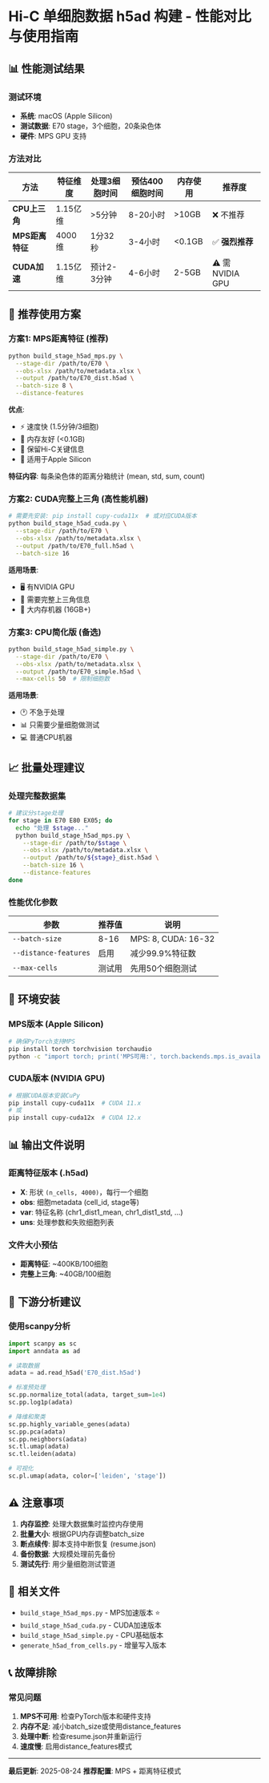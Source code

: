 # Hi-C 单细胞数据 h5ad 构建 - 性能对比与使用指南

## 📊 性能测试结果

### 测试环境
- **系统**: macOS (Apple Silicon)
- **测试数据**: E70 stage，3个细胞，20条染色体
- **硬件**: MPS GPU 支持

### 方法对比

| 方法 | 特征维度 | 处理3细胞时间 | 预估400细胞时间 | 内存使用 | 推荐度 |
|------|----------|---------------|----------------|----------|--------|
| **CPU上三角** | 1.15亿维 | >5分钟 | 8-20小时 | >10GB | ❌ 不推荐 |
| **MPS距离特征** | 4000维 | 1分32秒 | 3-4小时 | <0.1GB | ✅ **强烈推荐** |
| **CUDA加速** | 1.15亿维 | 预计2-3分钟 | 4-6小时 | 2-5GB | ⚠️ 需NVIDIA GPU |

## 🚀 推荐使用方案

### 方案1: MPS距离特征 (推荐)
```bash
python build_stage_h5ad_mps.py \
  --stage-dir /path/to/E70 \
  --obs-xlsx /path/to/metadata.xlsx \
  --output /path/to/E70_dist.h5ad \
  --batch-size 8 \
  --distance-features
```

**优点**:
- ⚡ 速度快 (1.5分钟/3细胞)
- 💾 内存友好 (<0.1GB)
- 🎯 保留Hi-C关键信息
- 📱 适用于Apple Silicon

**特征内容**: 每条染色体的距离分箱统计 (mean, std, sum, count)

### 方案2: CUDA完整上三角 (高性能机器)
```bash
# 需要先安装: pip install cupy-cuda11x  # 或对应CUDA版本
python build_stage_h5ad_cuda.py \
  --stage-dir /path/to/E70 \
  --obs-xlsx /path/to/metadata.xlsx \
  --output /path/to/E70_full.h5ad \
  --batch-size 16
```

**适用场景**:
- 🖥️ 有NVIDIA GPU
- 🔬 需要完整上三角信息
- 💪 大内存机器 (16GB+)

### 方案3: CPU简化版 (备选)
```bash
python build_stage_h5ad_simple.py \
  --stage-dir /path/to/E70 \
  --obs-xlsx /path/to/metadata.xlsx \
  --output /path/to/E70_simple.h5ad \
  --max-cells 50  # 限制细胞数
```

**适用场景**:
- 🕐 不急于处理
- 📊 只需要少量细胞做测试
- 💻 普通CPU机器

## 📈 批量处理建议

### 处理完整数据集
```bash
# 建议分stage处理
for stage in E70 E80 EX05; do
  echo "处理 $stage..."
  python build_stage_h5ad_mps.py \
    --stage-dir /path/to/$stage \
    --obs-xlsx /path/to/metadata.xlsx \
    --output /path/to/${stage}_dist.h5ad \
    --batch-size 16 \
    --distance-features
done
```

### 性能优化参数

| 参数 | 推荐值 | 说明 |
|------|--------|------|
| `--batch-size` | 8-16 | MPS: 8, CUDA: 16-32 |
| `--distance-features` | 启用 | 减少99.9%特征数 |
| `--max-cells` | 测试用 | 先用50个细胞测试 |

## 🔧 环境安装

### MPS版本 (Apple Silicon)
```bash
# 确保PyTorch支持MPS
pip install torch torchvision torchaudio
python -c "import torch; print('MPS可用:', torch.backends.mps.is_available())"
```

### CUDA版本 (NVIDIA GPU)
```bash
# 根据CUDA版本安装CuPy
pip install cupy-cuda11x  # CUDA 11.x
# 或
pip install cupy-cuda12x  # CUDA 12.x
```

## 📊 输出文件说明

### 距离特征版本 (.h5ad)
- **X**: 形状 `(n_cells, 4000)`，每行一个细胞
- **obs**: 细胞metadata (cell_id, stage等)
- **var**: 特征名称 (chr1_dist1_mean, chr1_dist1_std, ...)
- **uns**: 处理参数和失败细胞列表

### 文件大小预估
- **距离特征**: ~400KB/100细胞
- **完整上三角**: ~40GB/100细胞

## 🎯 下游分析建议

### 使用scanpy分析
```python
import scanpy as sc
import anndata as ad

# 读取数据
adata = ad.read_h5ad('E70_dist.h5ad')

# 标准预处理
sc.pp.normalize_total(adata, target_sum=1e4)
sc.pp.log1p(adata)

# 降维和聚类
sc.pp.highly_variable_genes(adata)
sc.pp.pca(adata)
sc.pp.neighbors(adata)
sc.tl.umap(adata)
sc.tl.leiden(adata)

# 可视化
sc.pl.umap(adata, color=['leiden', 'stage'])
```

## ⚠️ 注意事项

1. **内存监控**: 处理大数据集时监控内存使用
2. **批量大小**: 根据GPU内存调整batch_size
3. **断点续传**: 脚本支持中断恢复 (resume.json)
4. **备份数据**: 大规模处理前先备份
5. **测试先行**: 用少量细胞测试管道

## 🔗 相关文件

- `build_stage_h5ad_mps.py` - MPS加速版本 ⭐
- `build_stage_h5ad_cuda.py` - CUDA加速版本
- `build_stage_h5ad_simple.py` - CPU基础版本
- `generate_h5ad_from_cells.py` - 增量写入版本

## 📞 故障排除

### 常见问题
1. **MPS不可用**: 检查PyTorch版本和硬件支持
2. **内存不足**: 减小batch_size或使用distance_features
3. **处理中断**: 检查resume.json并重新运行
4. **速度慢**: 启用distance_features模式

---
**最后更新**: 2025-08-24
**推荐配置**: MPS + 距离特征模式
